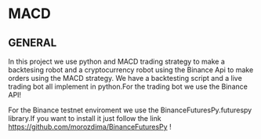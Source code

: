 # MACD

## GENERAL

In this project we use python and MACD trading strategy to make a backtesing robot and a cryptocurrency robot using the Binance Api to make orders using the MACD strategy.
We have a backtesting script and a live trading bot all implement in python.For the trading bot we use the Binance API!

For the Binance testnet enviroment we use the BinanceFuturesPy.futurespy library.If you want to install it just follow the link https://github.com/morozdima/BinanceFuturesPy !

